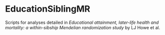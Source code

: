 # EducationSiblingMR

Scripts for analyses detailed in *Educational attainment, later-life health and mortality: a within-sibship Mendelian randomization study* by LJ Howe et al.
